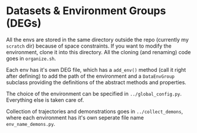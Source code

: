 # Datasets & Environment Groups (DEGs)

All the envs are stored in the same directory outside the repo (currently my `scratch` dir) because of space constraints. If you want to modify the environment, clone it into this directory. All the cloning (and renaming) code goes in `organize.sh`.

Each env has it's own DEG file, which has a `add_env()` method (call it right after defining) to add the path of the environment and a `DataEnvGroup` subclass providing the definitions of the abstract methods and properties.

The choice of the environment can be specified in `../global_config.py`. Everything else is taken care of.

Collection of trajectories and demonstrations goes in `../collect_demons`, where each environment has it's own seperate file name `env_name_demons.py`.